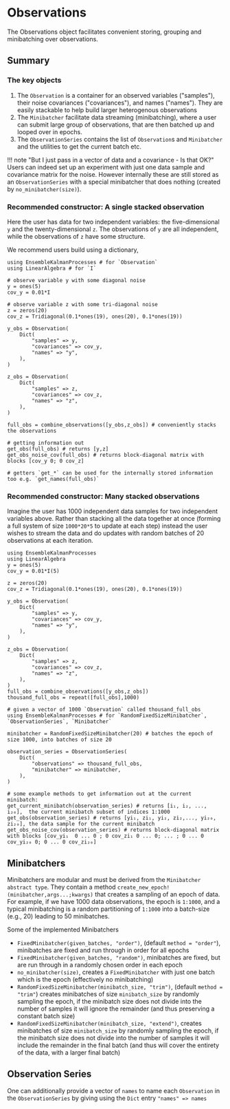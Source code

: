 # Observations

The Observations object facilitates convenient storing, grouping and minibatching over observations.

## Summary

### The key objects
1. The `Observation` is a container for an observed variables ("samples"), their noise covariances ("covariances"), and names ("names"). They are easily stackable to help build larger heterogenous observations
2. The `Minibatcher` facilitate data streaming (minibatching), where a user can submit large group of observations, that are then batched up and looped over in epochs.
3. The `ObservationSeries` contains the list of `Observation`s and `Minibatcher` and the utilities to get the current batch etc.

!!! note "But I just pass in a vector of data and a covariance - Is that OK?"
    Users can indeed set up an experiment with just one data sample and covariance matrix for the noise. However internally these are still stored as an `ObservationSeries` with a special minibatcher that does nothing (created by `no_minibatcher(size)`). 

### Recommended constructor: A single stacked observation

Here the user has data for two independent variables: the five-dimensional `y` and the twenty-dimensional `z`. The observations of `y` are all independent, while the observations of `z` have some structure.

We recommend users build using a dictionary,
```@example
using EnsembleKalmanProcesses # for `Observation`
using LinearAlgebra # for `I`

# observe variable y with some diagonal noise
y = ones(5)
cov_y = 0.01*I

# observe variable z with some tri-diagonal noise
z = zeros(20)
cov_z = Tridiagonal(0.1*ones(19), ones(20), 0.1*ones(19))

y_obs = Observation(
    Dict(
        "samples" => y,
        "covariances" => cov_y,
        "names" => "y",
    ),
)

z_obs = Observation(
    Dict(
        "samples" => z,
        "covariances" => cov_z,
        "names" => "z",
    ),
)

full_obs = combine_observations([y_obs,z_obs]) # conveniently stacks the observations

# getting information out
get_obs(full_obs) # returns [y,z]
get_obs_noise_cov(full_obs) # returns block-diagonal matrix with blocks [cov_y 0; 0 cov_z]

# getters `get_*` can be used for the internally stored information too e.g. `get_names(full_obs)`
```

### Recommended constructor: Many stacked observations

Imagine the user has 1000 independent data samples  for two independent variables above.
Rather than stacking all the data together at once (forming a full system of size `1000*20*5` to update at each step) instead the user wishes to stream the data and do updates with random batches of 20 observations at each iteration.
```@setup ex1
using EnsembleKalmanProcesses
using LinearAlgebra
y = ones(5)
cov_y = 0.01*I(5)

z = zeros(20)
cov_z = Tridiagonal(0.1*ones(19), ones(20), 0.1*ones(19))

y_obs = Observation(
    Dict(
        "samples" => y,
        "covariances" => cov_y,
        "names" => "y",
    ),
)

z_obs = Observation(
    Dict(
        "samples" => z,
        "covariances" => cov_z,
        "names" => "z",
    ),
)
full_obs = combine_observations([y_obs,z_obs])
thousand_full_obs = repeat([full_obs],1000)

```

```@example ex1
# given a vector of 1000 `Observation` called thousand_full_obs
using EnsembleKalmanProcesses # for `RandomFixedSizeMinibatcher`, `ObservationSeries`, `Minibatcher`

minibatcher = RandomFixedSizeMinibatcher(20) # batches the epoch of size 1000, into batches of size 20

observation_series = ObservationSeries(
    Dict(
        "observations" => thousand_full_obs,
        "minibatcher" => minibatcher,
    ),
)

# some example methods to get information out at the current minibatch:
get_current_minibatch(observation_series) # returns [i₁, i₂, ..., i₂₀],  the current minibatch subset of indices 1:1000
get_obs(observation_series) # returns [yi₁, zi₁, yi₂, zi₂,..., yi₂₀, zi₂₀], the data sample for the current minibatch
get_obs_noise_cov(observation_series) # returns block-diagonal matrix with blocks [cov_yi₁  0 ... 0 ; 0 cov_zi₁ 0 ... 0; ... ; 0 ... 0 cov_yi₂₀ 0; 0 ... 0 cov_zi₂₀]
```

## Minibatchers

Minibatchers are modular and must be derived from the `Minibatcher` `abstract type`. They contain a method `create_new_epoch!(minibatcher,args...;kwargs)` that creates a sampling of an epoch of data. For example, if we have 1000 data observations, the epoch is `1:1000`, and a typical minibatching is a random partitioning of `1:1000` into a batch-size (e.g., 20) leading to 50 minibatches.  

Some of the implemented Minibatchers
- `FixedMinibatcher(given_batches, "order")`, (default `method = "order"`), minibatches are fixed and run through in order for all epochs
- `FixedMinibatcher(given_batches, "random")`, minibatches are fixed, but are run through in a randomly chosen order in each epoch
- `no_minibatcher(size)`, creates a `FixedMinibatcher` with just one batch which is the epoch (effectively no minibatching)
- `RandomFixedSizeMinibatcher(minibatch_size, "trim")`, (default `method = "trim"`) creates minibatches of size `minibatch_size` by randomly sampling the epoch, if the minibatch size does not divide into the number of samples it will ignore the remainder (and thus preserving a constant batch size)
- `RandomFixedSizeMinibatcher(minibatch_size, "extend")`, creates minibatches of size `minibatch_size` by randomly sampling the epoch, if the minibatch size does not divide into the number of samples it will include the remainder in the final batch (and thus will cover the entirety of the data, with a larger final batch)

## Observation Series

One can additionally provide a vector of `names` to name each `Observation` in the `ObservationSeries` by giving using the `Dict` entry `"names" => names`


